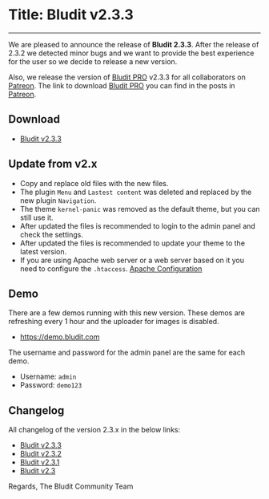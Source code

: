# Title: Bludit v2.3.3
<!-- Date: 2018-03-20 19:00:00 -->
---
We are pleased to announce the release of **Bludit 2.3.3**. After the release of 2.3.2 we detected minor bugs and we want to provide the best experience for the user so we decide to release a new version.

Also, we release the version of [Bludit PRO](https://pro.bludit.com) v2.3.3 for all collaborators on [Patreon](https://www.patreon.com/bludit). The link to download [Bludit PRO](https://pro.bludit.com) you can find in the posts in [Patreon](https://www.patreon.com/bludit).

## Download
- [Bludit v2.3.3](https://df6m0u2ovo2fu.cloudfront.net/builds/bludit-2-3-3.zip)

<!-- pagebreak -->

## Update from v2.x
- Copy and replace old files with the new files.
- The plugin `Menu` and `Lastest content` was deleted and replaced by the new plugin `Navigation`.
- The theme `kernel-panic` was removed as the default theme, but you can still use it.
- After updated the files is recommended to login to the admin panel and check the settings.
- After updated the files is recommended to update your theme to the latest version.
- If you are using Apache web server or a web server based on it you need to configure the `.htaccess`. [Apache Configuration](https://docs.bludit.com/en/webservers/apache)

## Demo
There are a few demos running with this new version. These demos are refreshing every 1 hour and the uploader for images is disabled.
- https://demo.bludit.com

The username and password for the admin panel are the same for each demo.
- Username: `admin`
- Password: `demo123`

## Changelog
All changelog of the version 2.3.x in the below links:
- [Bludit v2.3.3](https://github.com/bludit/bludit/releases/tag/2.3.3)
- [Bludit v2.3.2](https://github.com/bludit/bludit/releases/tag/2.3.2)
- [Bludit v2.3.1](https://github.com/bludit/bludit/releases/tag/2.3.1)
- [Bludit v2.3](https://github.com/bludit/bludit/releases/tag/2.3)

Regards,
The Bludit Community Team
